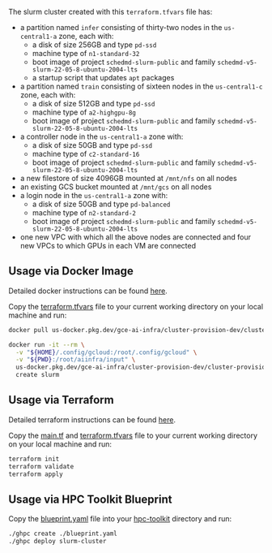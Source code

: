 The slurm cluster created with this `terraform.tfvars` file has:
- a partition named `infer` consisting of thirty-two nodes in the `us-central1-a` zone, each with:
  - a disk of size 256GB and type `pd-ssd`
  - machine type of `n1-standard-32`
  - boot image of project `schedmd-slurm-public` and family `schedmd-v5-slurm-22-05-8-ubuntu-2004-lts`
  - a startup script that updates `apt` packages
- a partition named `train` consisting of sixteen nodes in the `us-central1-c` zone, each with:
  - a disk of size 512GB and type `pd-ssd`
  - machine type of `a2-highgpu-8g`
  - boot image of project `schedmd-slurm-public` and family `schedmd-v5-slurm-22-05-8-ubuntu-2004-lts`
- a controller node in the `us-central1-a` zone with:
  - a disk of size 50GB and type `pd-ssd`
  - machine type of `c2-standard-16`
  - boot image of project `schedmd-slurm-public` and family `schedmd-v5-slurm-22-05-8-ubuntu-2004-lts`
- a new filestore of size 4096GB mounted at `/mnt/nfs` on all nodes
- an existing GCS bucket mounted at `/mnt/gcs` on all nodes
- a login node in the `us-central1-a` zone with:
  - a disk of size 50GB and type `pd-balanced`
  - machine type of `n2-standard-2`
  - boot image of project `schedmd-slurm-public` and family `schedmd-v5-slurm-22-05-8-ubuntu-2004-lts`
- one new VPC with which all the above nodes are connected and four new VPCs to which GPUs in each VM are connected

## Usage via Docker Image

Detailed docker instructions can be found
[here](../../../README.md#usage-via-docker-image).

Copy the [terraform.tfvars](./terraform.tfvars) file to your current
working directory on your local machine and run:

```bash
docker pull us-docker.pkg.dev/gce-ai-infra/cluster-provision-dev/cluster-provision-image:latest

docker run -it --rm \
  -v "${HOME}/.config/gcloud:/root/.config/gcloud" \
  -v "${PWD}:/root/aiinfra/input" \
  us-docker.pkg.dev/gce-ai-infra/cluster-provision-dev/cluster-provision-image:latest \
  create slurm
```

## Usage via Terraform

Detailed terraform instructions can be found
[here](../../../README.md#usage-via-terraform).

Copy the [main.tf](./main.tf) and [terraform.tfvars](./terraform.tfvars) file
to your current working directory on your local machine and run:
```bash
terraform init
terraform validate
terraform apply
```

## Usage via HPC Toolkit Blueprint

Copy the [blueprint.yaml](./blueprint.yaml) file into your
[hpc-toolkit](https://github.com/GoogleCloudPlatform/hpc-toolkit) directory and
run:
```bash
./ghpc create ./blueprint.yaml
./ghpc deploy slurm-cluster
```
